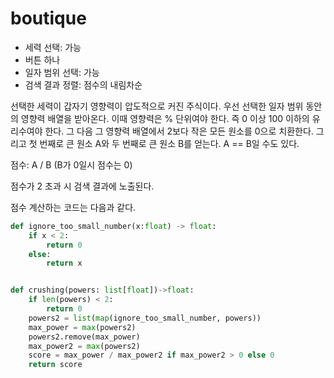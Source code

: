 # boutique
- 세력 선택: 가능
- 버튼 하나
- 일자 범위 선택: 가능
- 검색 결과 정렬: 점수의 내림차순

선택한 세력이 갑자기 영향력이 압도적으로 커진 주식이다.
우선 선택한 일자 범위 동안의 영향력 배열을 받아온다.
이때 영향력은 % 단위여야 한다. 즉 0 이상 100 이하의 유리수여야 한다.
그 다음 그 영향력 배열에서
2보다 작은 모든 원소를 0으로 치환한다.
그리고 첫 번째로 큰 원소 A와 두 번째로 큰 원소 B를 얻는다.
A == B일 수도 있다.

점수: A / B (B가 0일시 점수는 0)

점수가 2 초과 시 검색 결과에 노출된다.

점수 계산하는 코드는 다음과 같다.
```py
def ignore_too_small_number(x:float) -> float:
    if x < 2:
        return 0
    else:
        return x


def crushing(powers: list[float])->float:
    if len(powers) < 2:
        return 0
    powers2 = list(map(ignore_too_small_number, powers))
    max_power = max(powers2)
    powers2.remove(max_power)
    max_power2 = max(powers2)
    score = max_power / max_power2 if max_power2 > 0 else 0
    return score
```
